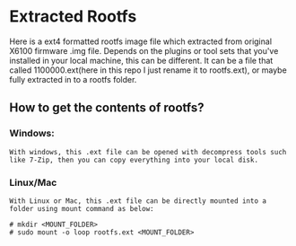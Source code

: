 # Extracted Rootfs

Here is a ext4 formatted rootfs image file which extracted from original X6100 firmware .img file. Depends on the plugins or tool sets that you've installed in your local machine, this can be different. It can be a file that called 1100000.ext(here in this repo I just rename it to rootfs.ext), or maybe fully extracted in to a rootfs folder. 

## How to get the contents of rootfs?
### Windows:
```
With windows, this .ext file can be opened with decompress tools such like 7-Zip, then you can copy everything into your local disk.
```

### Linux/Mac
```
With Linux or Mac, this .ext file can be directly mounted into a folder using mount command as below:

# mkdir <MOUNT_FOLDER>
# sudo mount -o loop rootfs.ext <MOUNT_FOLDER>
```
